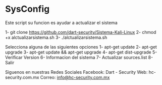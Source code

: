 # SysConfig

Este script su funcion es ayudar a actualizar el sistema

1- git clone https://github.com/dart-security/Sistema-Kali-Linux
2- chmod +x alctualizarsistema.sh
3- ./alctualizarsistema.sh

Selecciona alguna de las siguientes opciones
1- apt-get update
2- apt-get upgrade
3- apt-get update && apt-get upgrade
4- apt-get dist-upgrade
5- Verificar Version
6- Informacion del sistema
7- Actualizar sources.list
8- Salir

Siguenos en nuestras Redes Sociales
Facebook: Dart - Security
Web: hc-security.com.mx
Correo: info@hc-security.com.mx
